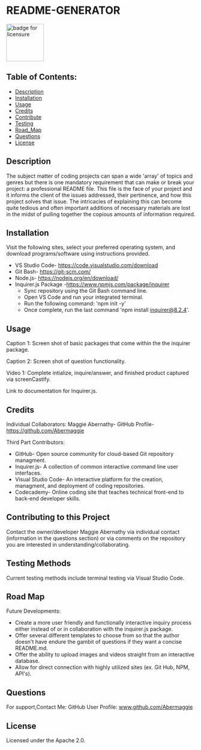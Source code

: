 # README-GENERATOR

<img width="100" alt="badge for licensure" src="https://img.shields.io/badge/License-Apache 2.0-blue.svg">

## Table of Contents:

- [Description](#description)
- [Installation](#installation)
- [Usage](#usage)
- [Credits](#credits)
- [Contribute](#contributing-to-this-project)
- [Testing](#testing-methods)
- [Road_Map](#road-map)
- [Questions](#questions)
- [License](#license)

## Description
The subject matter of coding projects can span a wide 'array' of topics and genres but there is one mandatory requirement that can make or break your project: a professional README file.  This file is the face of your project and it informs the client of the issues addressed, their pertinence, and how this project solves that issue. The intricacies of explaining this can become quite tedious and often important additions of necessary materials are lost in the midst of pulling together the copious amounts of information required. 

## Installation
Visit the following sites, select your preferred operating system, and download programs/software using instructions provided.

- VS Studio Code- https://code.visualstudio.com/download
- Git Bash- https://git-scm.com/
- Node.js- https://nodejs.org/en/download/
- Inquirer.js Package -https://www.npmjs.com/package/inquirer
	- Sync repository using the Git Bash command line.
	- Open VS Code and run your integrated terminal.
	- Run the following command: 'npm init -y'
	- Once complete, run the last command 'npm install inquirer@8.2.4'.


## Usage
Caption 1: Screen shot of basic packages that come within the the inquirer package.

Caption 2: Screen shot of question functionality.

Video 1: Complete intialize, inquire/answer, and finished product captured via screenCastify.

Link to documentation for Inquirer.js.


## Credits
Individual Collaborators:
Maggie Abernathy- GitHub Profile- https://github.com/Abermaggie

Third Part Contributors:
- GitHub- Open source community for cloud-based Git repository managment.
- Inquirer.js- A collection of common interactive command line user interfaces.
- Visual Studio Code- An interactive platform for the creation, managment, and deployment of coding repositories.
- Codecademy- Online coding site that teaches technical front-end to back-end developer skills.


## Contributing to this Project
Contact the owner/developer Maggie Abernathy via individual contact (information in the questions section) or via comments on the repository you are interested in understanding/collaborating.

## Testing Methods
Current testing methods include terminal testing via Visual Studio Code.

## Road Map
Future Developments:

- Create a more user friendly and functionally interactive inquiry process either instead of or in collaboration with the inquirer.js package.
- Offer several different templates to choose from so that the author doesn't have endure the gambit of questions if they want a concise README.md.
- Offer the ability to upload images and videos straight from an interactive database.
- Allow for direct connection with highly utilized sites (ex. Git Hub, NPM, API's).



## Questions
For support,Contact Me: GitHub User Profile: www.github.com/Abermaggie

## License
Licensed under the Apache 2.0.

  
